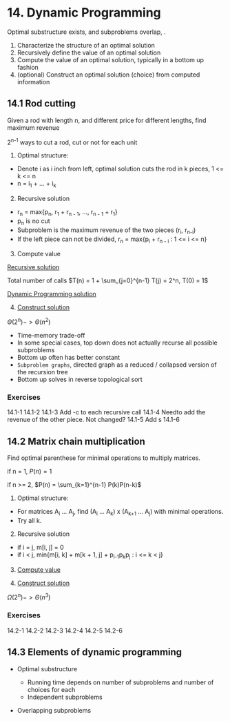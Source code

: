 # 14. Dynamic Programming

Optimal substructure exists, and subproblems overlap, .

1.  Characterize the structure of an optimal solution
2.  Recursively define the value of an optimal solution
3.  Compute the value of an optimal solution, typically in a bottom up fashion
4.  (optional) Construct an optimal solution (choice) from computed information

## 14.1 Rod cutting

Given a rod with length n, and different price for different lengths, find maximum revenue

2<sup>n-1</sup> ways to cut a rod, cut or not for each unit

1.  Optimal structure:
-   Denote i as i inch from left, optimal solution cuts the rod in k pieces, 1 <= k <= n
-   n = i<sub>1</sub> + ... + i<sub>k</sub>

2.  Recursive solution
-   r<sub>n</sub> = max{p<sub>n</sub>, r<sub>1</sub> + r<sub>n - 1</sub>, ..., r<sub>n - 1</sub> + r<sub>1</sub>}
-   p<sub>n</sub> is no cut
-   Subproblem is the maximum revenue of the two pieces (r<sub>i</sub>, r<sub>n-i</sub>)
-   If the left piece can not be divided, r<sub>n</sub> = max{p<sub>i</sub> + r<sub>n - i</sub> : 1 <= i <= n}

3.  Compute value

[Recursive solution](../scripts/ch14.py)

Total number of calls $T(n) = 1 + \sum_{j=0}^{n-1} T(j) = 2^n, T(0) = 1$

[Dynamic Programming solution](../scripts/ch14.py)

4.  [Construct solution](../scripts/ch14.py)

$\Theta(2^n) -> \Theta(n^2)$

-   Time-memory trade-off
-   In some special cases, top down does not actually recurse all possible subproblems
-   Bottom up often has better constant
-   `Subproblem graphs`, directed graph as a reduced / collapsed version of the recursion tree
-   Bottom up solves in reverse topological sort

### Exercises
14.1-1
14.1-2
14.1-3 Add -c to each recursive call
14.1-4 Needto add the revenue of the other piece. Not changed?
14.1-5 Add s
14.1-6

## 14.2 Matrix chain multiplication

Find optimal parenthese for minimal operations to multiply matrices.

if n = 1, $P(n) = 1$

if n >= 2, $P(n) = \sum_{k=1}^{n-1} P(k)P(n-k)$

1.  Optimal structure:
-   For matrices A<sub>i</sub> ... A<sub>j</sub>, find (A<sub>i</sub> ... A<sub>k</sub>) x (A<sub>k+1</sub> ... A<sub>j</sub>) with minimal operations.
-   Try all k.

2.  Recursive solution
-   if i = j, m[i, j] = 0
-   if i < j, min{m[i, k] + m[k + 1, j] + p<sub>i-1</sub>p<sub>k</sub>p<sub>j</sub> : i <= k < j}

3. [Compute value](../scripts/ch14.py)

3. [Construct solution](../scripts/ch14.py)

$\Omega(2^n) -> \Theta(n^3)$

### Exercises
14.2-1
14.2-2
14.2-3
14.2-4
14.2-5
14.2-6

## 14.3 Elements of dynamic programming

-   Optimal substructure
    -   Running time depends on number of subproblems and number of choices for each
    -   Independent subproblems

-   Overlapping subproblems

